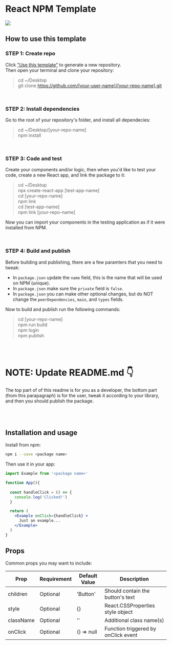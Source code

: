 # React NPM Template

<img src="https://github.com/belferink1996/React-NPM-template/blob/main/docs/npm.png" />

## How to use this template

### STEP 1: Create repo

Click ["Use this template"](https://github.com/belferink1996/React-NPM-template/generate) to generate a
new repository.<br />
Then open your terminal and clone your repository:

> cd ~/Desktop <br />
> git clone https://github.com/[your-user-name]/[your-repo-name].git

<br />

### STEP 2: Install dependencies

Go to the root of your repository's folder, and install all dependecies:

> cd ~/Desktop/[your-repo-name]<br />
> npm install

<br />

### STEP 3: Code and test

Create your components and/or logic, then when you'd like to test your code, create a new React app, and link the package to it:

> cd ~/Desktop <br />
> npx create-react-app [test-app-name] <br />
> cd [your-repo-name] <br />
> npm link <br />
> cd [test-app-name] <br />
> npm link [your-repo-name]
 
Now you can import your components in the testing application as if it were installed from NPM.

<br />

### STEP 4: Build and publish

Before building and publishing, there are a few paramters that you need to tweak:

- In `package.json` update the `name` field, this is the name that will be used on NPM (unique).
- In `package.json` make sure the `private` field is `false`.
- In `package.json` you can make other optional changes, but do NOT change the `peerDependencies`, `main`, and `types` fields.

Now to build and publish run the following commands:

> cd [your-repo-name] <br />
> npm run build <br />
> npm login <br />
> npm publish

<br />
<br />

# NOTE: Update README.md 👇

The top part of of this readme is for you as a developer, the bottom part (from this parapagraph) is for the user, tweak it according to your library, and then you should publish the package.

<br />
<br />


## Installation and usage

Install from npm:

```bash
npm i --save <package name>
```

Then use it in your app:

```jsx
import Example from '<package name>'

function App(){
	
  const handleClick = () => {
    console.log('Clicked!')
  }

  return (
    <Example onClick={handleClick} >
      Just an example...
    </Example>
  )
}
```


## Props

Common props you may want to include:

| Prop      | Requirement | Default Value | Description                         |
| --------- | ----------- | ------------- | ----------------------------------- |
| children  | Optional    | 'Button'      | Should contain the button's text    |
| style     | Optional    | {}            | React.CSSProperties style object    |
| className | Optional    | ''            | Additional class name(s)            |
| onClick   | Optional    | () => null    | Function triggered by onClick event |
